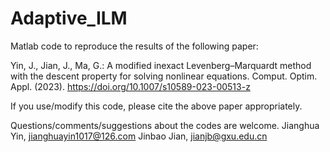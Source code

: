 # Adaptive_ILM
Matlab code to reproduce the results of the following paper:

Yin, J., Jian, J., Ma, G.: A modified inexact Levenberg–Marquardt method with the descent property for solving nonlinear equations. Comput. Optim. Appl. (2023). https://doi.org/10.1007/s10589-023-00513-z

If you use/modify this code, please cite the above paper appropriately.

Questions/comments/suggestions about the codes are welcome.
Jianghua Yin, jianghuayin1017@126.com
Jinbao Jian, jianjb@gxu.edu.cn 

